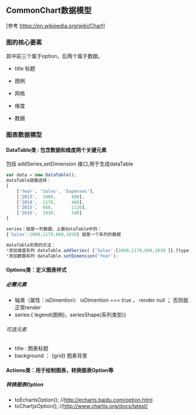## CommonChart数据模型
[参考 https://en.wikipedia.org/wiki/Chart]

### 图的核心要素

其中前三个属于option，后两个属于数据。

* title 标题
* 图例
* 网格

* 维度
* 数据

###  图表数据模型

#### DataTable类 : 包含数据和维度两个关键元素

包括 addSeries,setDimension  接口,用于生成dataTable

```js
var data = new DataTable();
dataTable就像这样：
[
    ['Year', 'Sales', 'Expenses'],
    ['2013',  1000,      400],
    ['2014',  1170,      460],
    ['2015',  660,       1120],
    ['2016',  1030,      540]
]      

series：就是一列数据，上面dataTable中的：
{'Sales':1000,1170,660,1030} 就是一个系列的数据

dataTable实例的方法： 
*添加维度系列 dataTable.addSeries( {'Sales':[1000,1170,660,1030 ]},[type] );  //这里是按列
*添加数据系列 dataTable.setDimension('Year');

```


#### Options类：定义图表样式

##### 必需元素 

* 轴类（属性：isDimention） isDimention === true ， render null ； 否则就正常render 
* series:{ legend(图例)，seriesShape(系列类型)}


###### 可选元素

* title : 图表标题
* background ： {grid} 图表背景

#### Actions类：用于绘制图表，转换图表Option等

##### 转换图表Option
* toEchartsOption();   //http://echarts.baidu.com/option.html
* toChartjsOption();   //http://www.chartjs.org/docs/latest/

